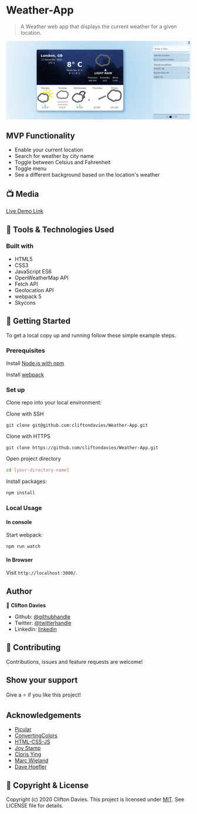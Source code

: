 # Weather-App

> A Weather web app that displays the current weather for a given location.

![screenshot](weather.png)

## MVP Functionality

- Enable your current location
- Search for weather by city name
- Toggle between Celsius and Fahrenheit
- Toggle menu
- See a different background based on the location's weather

## :tv: Media

[Live Demo Link](https://rawcdn.githack.com/cliftondavies/Weather-App/01fb5962bc9795f66cd3ec9a6577780ef02c011e/dist/index.html)

## :toolbox: Tools & Technologies Used

### Built with

- HTML5
- CSS3
- JavaScript ES6
- OpenWeatherMap API
- Fetch API
- Geolocation API
- webpack 5
- Skycons

## :rocket: Getting Started

To get a local copy up and running follow these simple example steps.

### Prerequisites

Install [Node.js with npm](https://nodejs.org/en/download/)

Install [webpack](https://webpack.js.org/guides/getting-started/)

### Set up

Clone repo into your local environment:

Clone with SSH

```git
git clone git@github.com:cliftondavies/Weather-App.git
```

Clone with HTTPS

```git
git clone https://github.com/cliftondavies/Weather-App.git
```

Open project directory

```bash
cd [your-directory-name]
```

Install packages:

```javascript
npm install
```

### Local Usage

#### In console

Start webpack:

```javascript
npm run watch
```

#### In Browser

Visit `http://localhost:3000/`.

## Author

👤 **Clifton Davies**

- Github: [@githubhandle](https://github.com/cliftondavies)
- Twitter: [@twitterhandle](https://twitter.com/cliftonaedavies)
- Linkedin: [linkedin](https://www.linkedin.com/in/clifton-davies-mbcs/)

## 🤝 Contributing

Contributions, issues and feature requests are welcome!

## Show your support

Give a ⭐️ if you like this project!

## Acknowledgements

- [Picular](https://picular.co/)
- [ConvertingColors](https://convertingcolors.com/)
- [HTML-CSS-JS](https://html-css-js.com/css/generator/box-shadow/)
- [Joy Stamp](https://unsplash.com/s/photos/rainy?utm_source=unsplash&amp;utm_medium=referral&amp;utm_content=creditCopyText)
- [Cloris Ying](https://unsplash.com/s/photos/snowy?utm_source=unsplash&amp;utm_medium=referral&amp;utm_content=creditCopyText)
- [Marc Wieland](https://unsplash.com/s/photos/cloudy?utm_source=unsplash&amp;utm_medium=referral&amp;utm_content=creditCopyText)
- [Dave Hoefler](https://unsplash.com/s/photos/foggy?utm_source=unsplash&amp;utm_medium=referral&amp;utm_content=creditCopyText)

## 📝 Copyright & License

Copyright (c) 2020 Clifton Davies.
This project is licensed under [MIT](https://opensource.org/licenses/MIT). See LICENSE file for details.
